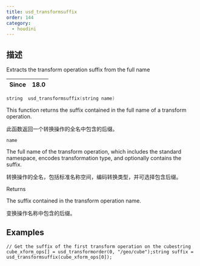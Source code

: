 ```yaml
---
title: usd_transformsuffix
order: 144
category:
  - houdini
---
```

    
## 描述

Extracts the transform operation suffix from the full name

| Since | 18.0 |
| ----- | ---- |

```c
string  usd_transformsuffix(string name)
```

This function returns the suffix contained in the full name of a transform
operation.

此函数返回一个转换操作的全名中包含的后缀。

`name`

The full name of the transform operation, which includes the standard
namespace, encodes transformation type, and optionally contains the suffix.

转换操作的全名，包括标准名称空间，编码转换类型，并可选择包含后缀。

Returns

The suffix contained in the transform operation name.

变换操作名称中包含的后缀。

## Examples

    // Get the suffix of the first transform operation on the cubestring cube_xform_ops[] = usd_transformorder(0, "/geo/cube");string suffix = usd_transformsuffix(cube_xform_ops[0]);

